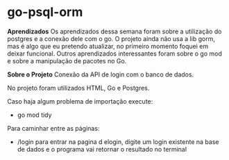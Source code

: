 # go-psql-orm

**Aprendizados**
Os aprendizados dessa semana foram sobre a utilização do postgres e a conexão dele com o go. O projeto ainda não usa a lib gorm, mas é algo que eu pretendo atualizar, no primeiro momento foquei em deixar funcional. Outros aprendizados interessantes foram sobre o go mod e sobre a manipulação de pacotes no Go.

**Sobre o Projeto**
Conexão da API de login com o banco de dados.

No projeto foram utilizados HTML, Go e Postgres.

Caso haja algum problema de importação execute:
* go mod tidy

Para caminhar entre as páginas:
* /login para entrar na pagina d elogin, digite um login existente na base de dados e o programa vai retornar o resultado no terminal
